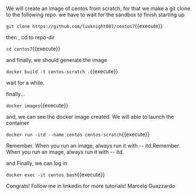 We will create an image of centos from scratch, for that we make a git clone to the following repo.
we have to wait for the sandbox to finish starting up

`git clone https://github.com/luxknight007/centos7`{{execute}}

then , cd to repo-dir

`cd centos7`{{execute}}

and finally, we should generate the image

`docker build -t centos-scratch .`{{execute}}

wait for a while.

finally...

`docker images`{{execute}}

and, we can see the docker image created. We will able to launch the container


`docker run -itd --name centos centos-scratch`{{execute}}

Remember. When you run an image, always run it with -- itd.Remember. When you run an image, always run it with -- itd.

and Finally, we can log in


`docker exec -it centos bash`{{execute}}

Congrats!
Follow me in linkedin for more tutorials! Marcelo Guazzardo

